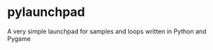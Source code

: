 pylaunchpad
===========

A very simple launchpad for samples and loops written in Python and Pygame
